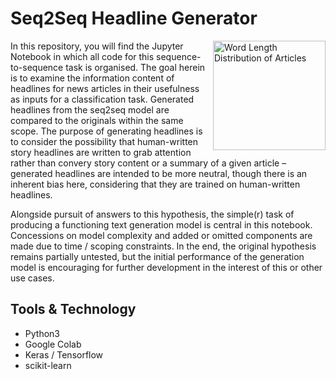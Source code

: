 
# Seq2Seq Headline Generator

<img align="right" src="https://github.com/alextruesdale/seq2seq-headline-generator/blob/master/repository_media/repo_image.png" alt="Word Length Distribution of Articles" title="Seq2Seq Headline Generator" height="175" width="180"/>

In this repository, you will find the Jupyter Notebook in which all code for this sequence-to-sequence task is organised. The goal herein is to examine the information content of headlines for news articles in their usefulness as inputs for a classification task. Generated headlines from the seq2seq model are compared to the originals within the same scope. The purpose of generating headlines is to consider the possibility that human-written story headlines are written to grab attention rather than convery story content or a summary of a given article – generated headlines are intended to be more neutral, though there is an inherent bias here, considering that they are trained on human-written headlines.

Alongside pursuit of answers to this hypothesis, the simple(r) task of producing a functioning text generation model is central in this notebook. Concessions on model complexity and added or omitted components are made due to time / scoping constraints. In the end, the original hypothesis remains partially untested, but the initial performance of the generation model is encouraging for further development in the interest of this or other use cases.

## Tools & Technology
- Python3
- Google Colab
- Keras / Tensorflow
- scikit-learn

